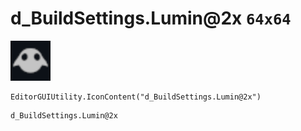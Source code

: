 # d_BuildSettings.Lumin@2x `64x64`
<img src="/img/d_BuildSettings.Lumin.png" width=64 height=64>

``` CSharp
EditorGUIUtility.IconContent("d_BuildSettings.Lumin@2x")
```
```
d_BuildSettings.Lumin@2x
```
